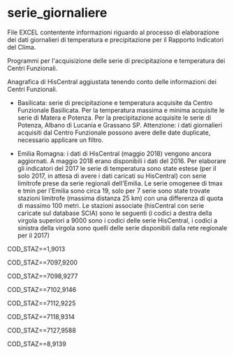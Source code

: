 # serie_giornaliere
File EXCEL contentente informazioni riguardo al processo di elaborazione dei dati giornalieri di temperatura e precipitazione per il Rapporto Indicatori del Clima.

Programmi per l'acquisizione delle serie di precipitazione e temperatura dei Centri Funzionali.

Anagrafica di HisCentral aggiustata tenendo conto delle informazioni dei Centri Funzionali.

- Basilicata: serie di precipitazione e temperatura acquisite da Centro Funzionale Basilicata. Per la temperatura massima e minima acquisite le serie di Matera e Potenza. Per la precipitazione acquisite le serie di Potenza, Albano di Lucania e Grassano SP. Attenzione: i dati giornalieri acquisiti dal Centro Funzionale possono avere delle date duplicate, necessario applicare un filtro.

- Emilia Romagna: i dati di HisCentral (maggio 2018) vengono ancora aggiornati. A maggio 2018 erano disponibili i dati del 2016.
Per elaborare gli indicatori del 2017 le serie di temperatura sono state estese (per il solo 2017, in attesa di avere i dati caricati su HisCentral) con serie limitrofe prese da serie regionali dell'Emilia. Le serie omogenee di tmax e tmin per l'Emilia sono circa 19, solo per 7 serie sono state trovate stazioni limitrofe (massima distanza 25 km) con una differenza di quota di massimo 100 metri. Le stazioni associate (hisCentral con serie caricate sul database SCIA) sono le seguenti (i codici a destra della virgola superiori a 9000 sono i codici delle serie HisCentral, i codici a sinistra della virgola sono quelli delle serie disponibili dalla rete regionale per il 2017)

COD_STAZ==1,9013

COD_STAZ==7097,9200

COD_STAZ==7098,9277

COD_STAZ==7102,9146

COD_STAZ==7112,9225  

COD_STAZ==7118,9314 

COD_STAZ==7127,9588 

COD_STAZ==8,9139
